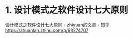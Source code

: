 # 1. 设计模式之软件设计七大原则

设计模式之软件设计七大原则 - zhiyuan的文章 - 知乎
https://zhuanlan.zhihu.com/p/68274707











